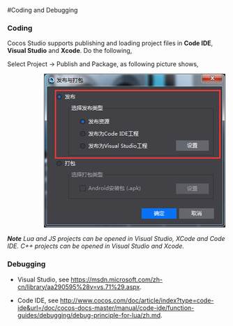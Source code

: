 #Coding and Debugging

### Coding ###

Cocos Studio supports publishing and loading project files in **Code IDE**, **Visual Studio** and **Xcode**. Do the following,  

Select Project -> Publish and Package, as following picture shows, 

&emsp;&emsp;&emsp;&emsp;&emsp;&emsp;![image](res/image0001.png)           

***Note** Lua and JS projects can be opened in Visual Studio, XCode and Code IDE. C++ projects can be opened in Visual Studio and Xcode.*  

### Debugging ###

- Visual Studio, see https://msdn.microsoft.com/zh-cn/library/aa290595%28v=vs.71%29.aspx. 

- Code IDE, see http://www.cocos.com/doc/article/index?type=code-ide&url=/doc/cocos-docs-master/manual/code-ide/function-guides/debugging/debug-principle-for-lua/zh.md. 
         
    
